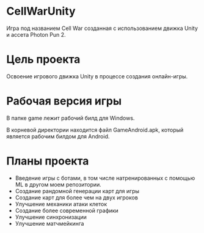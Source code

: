 # CellWarUnity
Игра под названием Cell War созданная с использованием движка Unity и ассета Photon Pun 2.

# Цель проекта
Освоение игрового движка Unity в процессе создания онлайн-игры.

# Рабочая версия игры
В папке game лежит рабочий билд для Windows. 

В корневой директории находится файл GameAndroid.apk, который является рабочим билдом для Android.

# Планы проекта
* Введение игры с ботами, в том числе натренированных с помощью ML в другом моем репозитории.
* Создание рандомной генерации карт для игры
* Создание карт для более чем на двух игроков
* Улучшение механики атаки клеток
* Создание более современной графики
* Улучшение синхронизации
* Улучшение матчмейкинга

